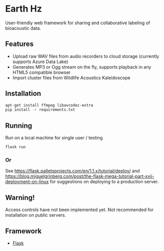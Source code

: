 # Earth Hz
User-friendly web framework for sharing and collaborative labeling of bioacoustic data.

## Features
* Upload raw WAV files from audio recorders to cloud storage (currently supports Azure Data Lake)
* Generates MP3 or Ogg stream on the fly, supports playback in any HTML5 compatible browser
* Import cluster files from Wildlife Acoustics Kaleidoscope 

## Installation
```bash
apt-get install ffmpeg libavcodec-extra
pip install -r requirements.txt
```

## Running
Run on a local machine for single user / testing
```bash
flask run
```
### Or
See https://flask.palletsprojects.com/en/1.1.x/tutorial/deploy/ and https://blog.miguelgrinberg.com/post/the-flask-mega-tutorial-part-xvii-deployment-on-linux for suggestions on deploying to a production server.

## Warning!
Access controls have not been implemented yet. Not recommended for installation on public servers.

## Framework
* [Flask](http://flask.pocoo.org/)
